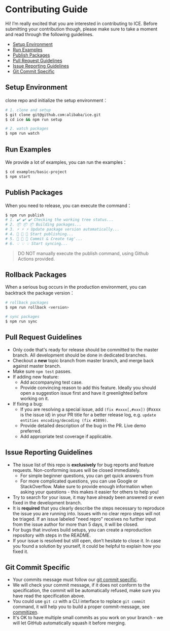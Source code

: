 # Contributing Guide

Hi! I’m really excited that you are interested in contributing to ICE. Before submitting your contribution though, please make sure to take a moment and read through the following guidelines.

- [Setup Environment](#setup-environment)
- [Run Examples](#run-examples)
- [Publish Packages](publish-packages)
- [Pull Request Guidelines](#pull-request-guidelines)
- [Issue Reporting Guidelines](#issue-reporting-guidelines)
- [Git Commit Specific](#git-commit-specific)

## Setup Environment

clone repo and initialize the setup environment：

```bash
# 1. clone and setup
$ git clone git@github.com:alibaba/ice.git
$ cd ice && npm run setup

# 2. watch packages
$ npm run watch
```

## Run Examples

We provide a lot of examples, you can run the examples：

```bash
$ cd examples/basic-project
$ npm start
```

## Publish Packages

When you need to release, you can execute the command：

```bash
$ npm run publish
# 1. ✔️ ✔️ ✔️ Checking the working tree status...
# 2. 📦 📦 📦 Building packages...
# 3. ⚡ ⚡ ⚡ Update package version automatically...
# 4. 🚀 🚀 🚀 Start publishing...
# 5. 🔖 🔖 🔖 Commit & Create tag'...
# 6. 💡 💡 💡 Start syncing...
```

> DO NOT manually execute the publish command, using Github Actions provided.

## Rollback Packages

When a serious bug occurs in the production environment, you can backtrack the package version：

```bash
# rollback packages
$ npm run rollback <version>

# sync packages
$ npm run sync
```


## Pull Request Guidelines

- Only code that's ready for release should be committed to the master branch. All development should be done in dedicated branches.
- Checkout a **new** topic branch from master branch, and merge back against master branch.
- Make sure `npm test` passes.
- If adding new feature:
  - Add accompanying test case.
  - Provide convincing reason to add this feature. Ideally you should open a suggestion issue first and have it greenlighted before working on it.
- If fixing a bug:
  - If you are resolving a special issue, add `(fix #xxxx[,#xxx])` (#xxxx is the issue id) in your PR title for a better release log, e.g. `update entities encoding/decoding (fix #3899)`.
  - Provide detailed description of the bug in the PR. Live demo preferred.
  - Add appropriate test coverage if applicable.

## Issue Reporting Guidelines

- The issue list of this repo is **exclusively** for bug reports and feature requests. Non-conforming issues will be closed immediately.
  - For simple beginner questions, you can get quick answers from
  - For more complicated questions, you can use Google or StackOverflow. Make sure to provide enough information when asking your questions - this makes it easier for others to help you!
- Try to search for your issue, it may have already been answered or even fixed in the development branch.
- It is **required** that you clearly describe the steps necessary to reproduce the issue you are running into. Issues with no clear repro steps will not be triaged. If an issue labeled "need repro" receives no further input from the issue author for more than 5 days, it will be closed.
- For bugs that involves build setups, you can create a reproduction repository with steps in the README.
- If your issue is resolved but still open, don’t hesitate to close it. In case you found a solution by yourself, it could be helpful to explain how you fixed it.

## Git Commit Specific

- Your commits message must follow our [git commit specific](./GIT_COMMIT_SPECIFIC.md).
- We will check your commit message, if it does not conform to the specification, the commit will be automatically refused, make sure you have read the specification above.
- You could use `git cz` with a CLI interface to replace `git commit` command, it will help you to build a proper commit-message, see [commitizen](https://github.com/commitizen/cz-cli).
- It's OK to have multiple small commits as you work on your branch - we will let GitHub automatically squash it before merging.
